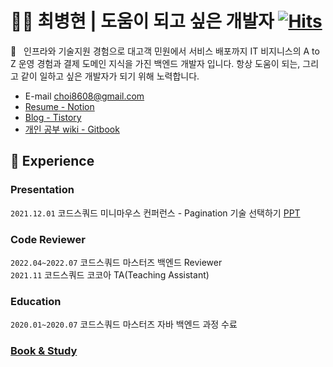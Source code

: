 # :ok_man:&nbsp;최병현 | 도움이 되고 싶은 개발자 [![Hits](https://hits.seeyoufarm.com/api/count/incr/badge.svg?url=https%3A%2F%2Fgithub.com%2FHyune-c%2Fhit-counter&count_bg=%2379C83D&title_bg=%23555555&icon=&icon_color=%23E7E7E7&title=hits&edge_flat=false)](https://hits.seeyoufarm.com)

:wave:&nbsp;&nbsp;&nbsp;인프라와 기술지원 경험으로 대고객 민원에서 서비스 배포까지 IT 비지니스의 A to Z 운영 경험과 결제 도메인 지식을 가진 백엔드 개발자 입니다. 항상 도움이 되는, 그리고 같이 일하고 싶은 개발자가 되기 위해 노력합니다.

- E-mail choi8608@gmail.com
- [Resume - Notion](https://eastern-starflower-6ac.notion.site/203ddcc7f3d74e4e819acac3627d9e26)
- [Blog - Tistory](https://hyune-c.tistory.com/)
- [개인 공부 wiki - Gitbook](https://hyune.gitbook.io/study-develop/)

🌟 Experience 
---

### Presentation

`2021.12.01` 코드스쿼드 미니마우스 컨퍼런스 - Pagination 기술 선택하기 [PPT](https://docs.google.com/presentation/d/1QZ28dxJaPvExyqyO70bhE6EuTloz1l5cqTpDjxhf4y8/edit#slide=id.g1034e8bbc9b_21_376)

### Code Reviewer

`2022.04~2022.07` 코드스쿼드 마스터즈 백엔드 Reviewer  
`2021.11` 코드스쿼드 코코아 TA(Teaching Assistant)

### Education

`2020.01~2020.07` 코드스쿼드 마스터즈 자바 백엔드 과정 수료

### [Book & Study](https://eastern-starflower-6ac.notion.site/Book-Study-8ee0a40475e64d48851304700ffb9319)
